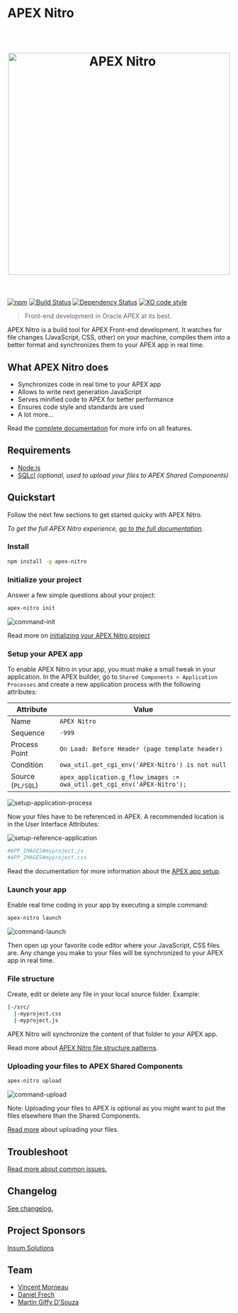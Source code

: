 # APEX Nitro

<h1 align="center">
  <br />
  <img src="https://raw.githubusercontent.com/OraOpenSource/apex-nitro/master/docs/img/apex-nitro-logo.png" alt="APEX Nitro" width="500">
  <br />
  <br />
</h1>

[![npm](https://img.shields.io/npm/v/apex-nitro.svg)](https://www.npmjs.com/package/apex-nitro) [![Build Status](https://travis-ci.org/OraOpenSource/apex-nitro.svg?branch=master)](https://travis-ci.org/OraOpenSource/apex-nitro) [![Dependency Status](https://david-dm.org/OraOpenSource/apex-nitro.svg)](https://david-dm.org/OraOpenSource/apex-nitro) [![XO code style](https://img.shields.io/badge/code_style-XO-5ed9c7.svg)](https://github.com/sindresorhus/xo)

> Front-end development in Oracle APEX at its best.

APEX Nitro is a build tool for APEX Front-end development. It watches for file changes (JavaScript, CSS, other) on your machine, compiles them into a better format and synchronizes them to your APEX app in real time.

## What APEX Nitro does

- Synchronizes code in real time to your APEX app
- Allows to write next generation JavaScript
- Serves minified code to APEX for better performance
- Ensures code style and standards are used
- A lot more...

Read the [complete documentation](/docs/features.md) for more info on all features.

## Requirements

- [Node.js](https://nodejs.org)
- [SQLcl](http://www.oracle.com/technetwork/developer-tools/sqlcl/overview/index.html) _(optional, used to upload your files to APEX Shared Components)_

## Quickstart

Follow the next few sections to get started quicky with APEX Nitro.

_To get the full APEX Nitro experience, [go to the full documentation](/docs/)._

### Install

```bash
npm install -g apex-nitro
```

### Initialize your project

Answer a few simple questions about your project:

```bash
apex-nitro init
```

![command-init](/docs/img/command-init.png)

Read more on [initializing your APEX Nitro project](/docs/init.md)

### Setup your APEX app

To enable APEX Nitro in your app, you must make a small tweak in your application. In the APEX builder, go to `Shared Components > Application Processes` and create a new application process with the following attributes:

| Attribute         | Value                                                                   |
| ----------------- | ----------------------------------------------------------------------- |
| Name              | `APEX Nitro`                                                            |
| Sequence          | `-999`                                                                  |
| Process Point     | `On Load: Before Header (page template header)`                         |
| Condition         | `owa_util.get_cgi_env('APEX-Nitro') is not null`                        |
| Source (`PL/SQL`) | `apex_application.g_flow_images := owa_util.get_cgi_env('APEX-Nitro');` |

![setup-application-process](/docs/img/setup-application-process.png)

Now your files have to be referenced in APEX. A recommended location is in the User Interface Attributes:

![setup-reference-application](/docs/img/setup-reference-application.png)

```bash
#APP_IMAGES#myproject.js
#APP_IMAGES#myproject.css
```

Read the documentation for more information about the [APEX app setup](/docs/setup.md).

### Launch your app

Enable real time coding in your app by executing a simple command:

```bash
apex-nitro launch
```

![command-launch](/docs/img/command-launch.png)

Then open up your favorite code editor where your JavaScript, CSS files are. Any change you make to your files will be synchronized to your APEX app in real time.

### File structure

Create, edit or delete any file in your local source folder. Example:

```bash
|-/src/
  |-myproject.css
  |-myproject.js
```

APEX Nitro will synchronize the content of that folder to your APEX app.

Read more about [APEX Nitro file structure patterns](/docs/structure.md).

### Uploading your files to APEX Shared Components

```bash
apex-nitro upload
```

![command-upload](/docs/img/command-upload.png)

Note: Uploading your files to APEX is optional as you might want to put the files elsewhere than the Shared Components.

[Read more](/docs/upload.md) about uploading your files.

## Troubleshoot

[Read more about common issues.](/docs/troubleshooting.md)

## Changelog

[See changelog.](changelog.md)

## Project Sponsors

[Insum Solutions](https://insum.ca/)

## Team

- [Vincent Morneau](https://github.com/vincentmorneau)
- [Daniel Frech](https://github.com/dfrechdev)
- [Martin Giffy D'Souza](https://github.com/martindsouza)
